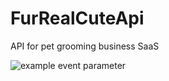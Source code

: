 # FurRealCuteApi
API for pet grooming business SaaS

![example event parameter](https://github.com/kyleskin/FurRealCuteApi/actions/workflows/dotnet.yml/badge.svg?event=push)
